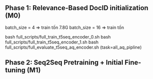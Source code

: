 ## Phase 1: Relevance-Based DocID initialization (M0)
batch_size = 4 => train tốn 7.8G
batch_size = 16 => train tốn 

bash full_scripts/full_train_t5seq_encoder_0.sh
bash full_scripts/full_train_t5seq_encoder_1.sh
bash full_scripts/full_evaluate_t5seq_aq_encoder.sh   (task=all_aq_pipline)

## Phase 2: Seq2Seq Pretraining + Initial Fine-tuning (M1)